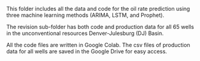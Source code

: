 This folder includes all the data and code for the oil rate prediction using three machine learning methods (ARIMA, LSTM, and Prophet).

The revision sub-folder has both code and production data for all 65 wells in the unconventional resources Denver-Julesburg (DJ) Basin.

All the code files are written in Google Colab. The csv files of production data for all wells are saved in the Google Drive for easy access. 

